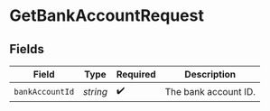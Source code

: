 # GetBankAccountRequest


## Fields

| Field                | Type                 | Required             | Description          |
| -------------------- | -------------------- | -------------------- | -------------------- |
| `bankAccountId`      | *string*             | :heavy_check_mark:   | The bank account ID. |
